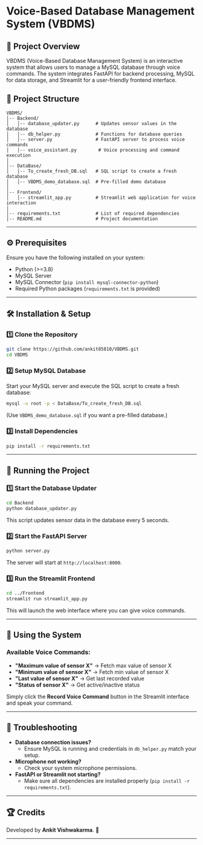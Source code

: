 # Voice-Based Database Management System (VBDMS)

## 📌 Project Overview

VBDMS (Voice-Based Database Management System) is an interactive system that allows users to manage a MySQL database through voice commands. The system integrates FastAPI for backend processing, MySQL for data storage, and Streamlit for a user-friendly frontend interface.

## 📂 Project Structure

```
VBDMS/
│-- Backend/
│   │-- database_updater.py      # Updates sensor values in the database
│   │-- db_helper.py             # Functions for database queries
│   │-- server.py                # FastAPI server to process voice commands
│   │-- voice_assistant.py        # Voice processing and command execution
│
│-- DataBase/
│   │-- To_create_fresh_DB.sql   # SQL script to create a fresh database
│   │-- VBDMS_demo_database.sql  # Pre-filled demo database
│
│-- Frontend/
│   │-- streamlit_app.py         # Streamlit web application for voice interaction
│
│-- requirements.txt             # List of required dependencies
│-- README.md                    # Project documentation
```

---

## ⚙️ Prerequisites

Ensure you have the following installed on your system:

- Python (>=3.8)
- MySQL Server
- MySQL Connector (`pip install mysql-connector-python`)
- Required Python packages (`requirements.txt` is provided)

---

## 🛠 Installation & Setup

### 1️⃣ Clone the Repository

```sh
git clone https://github.com/ankit85810/VBDMS.git
cd VBDMS
```

### 2️⃣ Setup MySQL Database

Start your MySQL server and execute the SQL script to create a fresh database:

```sh
mysql -u root -p < DataBase/To_create_fresh_DB.sql
```

(Use `VBDMS_demo_database.sql` if you want a pre-filled database.)

### 3️⃣ Install Dependencies

```sh
pip install -r requirements.txt
```

---

## 🚀 Running the Project

### 1️⃣ Start the Database Updater

```sh
cd Backend
python database_updater.py
```

This script updates sensor data in the database every 5 seconds.

### 2️⃣ Start the FastAPI Server

```sh
python server.py
```

The server will start at `http://localhost:8000`.

### 3️⃣ Run the Streamlit Frontend

```sh
cd ../Frontend
streamlit run streamlit_app.py
```

This will launch the web interface where you can give voice commands.

---

## 🎤 Using the System

### Available Voice Commands:

- **"Maximum value of sensor X"** → Fetch max value of sensor X
- **"Minimum value of sensor X"** → Fetch min value of sensor X
- **"Last value of sensor X"** → Get last recorded value
- **"Status of sensor X"** → Get active/inactive status

Simply click the **Record Voice Command** button in the Streamlit interface and speak your command.

---

## 🔧 Troubleshooting

- **Database connection issues?**
  - Ensure MySQL is running and credentials in `db_helper.py` match your setup.
- **Microphone not working?**
  - Check your system microphone permissions.
- **FastAPI or Streamlit not starting?**
  - Make sure all dependencies are installed properly (`pip install -r requirements.txt`).

---

## 🏆 Credits

Developed by **Ankit Vishwakarma**. 🚀

---


